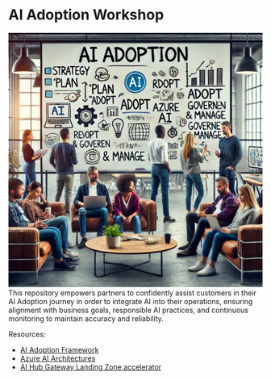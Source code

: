 # AI Adoption Workshop

![Whiteboarding Session](/images/intro-image.webp)
This repository empowers partners to confidently assist customers in their AI Adoption journey in order to integrate AI into their operations, ensuring alignment with business goals, responsible AI practices, and continuous monitoring to maintain accuracy and reliability.


Resources:

- [AI Adoption Framework](https://learn.microsoft.com/en-us/azure/cloud-adoption-framework/scenarios/ai "Microsoft AI Adoption Framework")
- [Azure AI Architectures](https://learn.microsoft.com/en-us/azure/architecture/ai-ml/ "Azure AI Architectures")
- [AI Hub Gateway Landing Zone accelerator](https://github.com/Azure-Samples/ai-hub-gateway-solution-accelerator/tree/main "AI Hub Gateway Landing Zone accelerator")
